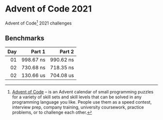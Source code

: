 # Advent of Code 2021

Advent of Code[^aoc] 2021 challenges

## Benchmarks

| Day |      Part 1 |     Part 2 |
| --: | ----------: | ---------: |
|  01 | 998.67 ns | 990.62 ns |
|  02 | 730.68 ns | 718.35 ns |
|  02 | 130.66 us | 704.08 us |

[^aoc]: [Advent of Code][aoc] – is an Advent calendar of small programming puzzles for a variety of skill sets and skill levels that can be solved in any programming language you like. People use them as a speed contest, interview prep, company training, university coursework, practice problems, or to challenge each other.

[aoc]: https://adventofcode.com
